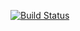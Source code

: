 [![Build Status](https://await-cli.app:444/badge/e17486a9?branch=main)](https://await-cli.app:444/repos/107)